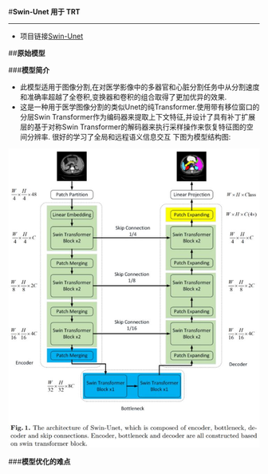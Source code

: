 #**Swin-Unet 用于 TRT**
___
- 项目链接[Swin-Unet](https://github.com/HuCaoFighting/Swin-Unet)

##**原始模型**

###**模型简介**
- 此模型适用于图像分割,在对医学影像中的多器官和心脏分割任务中从分割速度和准确率超越了全卷积,变换器和卷积的组合取得了更加优异的效果.
- 这是一种用于医学图像分割的类似Unet的纯Transformer.使用带有移位窗口的分层Swin Transformer作为编码器来提取上下文特征,并设计了具有补丁扩展层的基于对称Swin Transformer的解码器来执行采样操作来恢复特征图的空间分辨率.
很好的学习了全局和远程语义信息交互
下图为模型结构图:

![模型结构简图](/Swin-Unet-main/moxing_1.jpg "Swin-Unet")


###**模型优化的难点**
